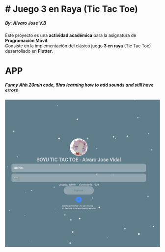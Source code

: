 <h1># Juego 3 en Raya (Tic Tac Toe)</h1>
<h5>By: Alvaro Jose V.B</h5>

Este proyecto es una **actividad académica** para la asignatura de **Programación Móvil**.  
Consiste en la implementación del clásico juego **3 en raya** (Tic Tac Toe) desarrollado en **Flutter**.  

<h1>APP</h1>
<h5><i>Funny Ahh 20min code, 5hrs learning how to add sounds and still have errors</i></h5>

![imagen](https://github.com/Amorfinaa/3-En-raya/blob/main/Preview/Login.PNG)


